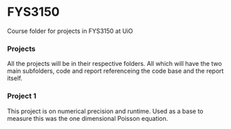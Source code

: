 # FYS3150
Course folder for projects in FYS3150 at UiO

### Projects 
All the projects will be in their respective folders. All which will have the two main subfolders, code and report referenceing the code base and the report itself. 

### Project 1
This project is on numerical precision and runtime. Used as a base to measure this was the one dimensional Poisson equation. 
